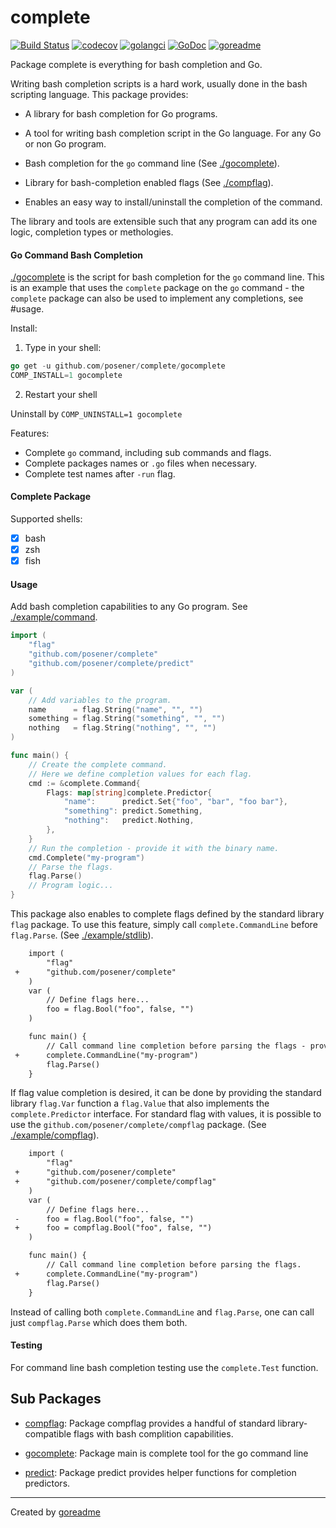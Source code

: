 # complete

[![Build Status](https://travis-ci.org/posener/complete.svg?branch=master)](https://travis-ci.org/posener/complete)
[![codecov](https://codecov.io/gh/posener/complete/branch/master/graph/badge.svg)](https://codecov.io/gh/posener/complete)
[![golangci](https://golangci.com/badges/github.com/posener/complete.svg)](https://golangci.com/r/github.com/posener/complete)
[![GoDoc](https://godoc.org/github.com/posener/complete?status.svg)](http://godoc.org/github.com/posener/complete)
[![goreadme](https://goreadme.herokuapp.com/badge/posener/complete.svg)](https://goreadme.herokuapp.com)

Package complete is everything for bash completion and Go.

Writing bash completion scripts is a hard work, usually done in the bash scripting language.
This package provides:

* A library for bash completion for Go programs.

* A tool for writing bash completion script in the Go language. For any Go or non Go program.

* Bash completion for the `go` command line (See [./gocomplete](./gocomplete)).

* Library for bash-completion enabled flags (See [./compflag](./compflag)).

* Enables an easy way to install/uninstall the completion of the command.

The library and tools are extensible such that any program can add its one logic, completion types
or methologies.

#### Go Command Bash Completion

[./gocomplete](./gocomplete) is the script for bash completion for the `go` command line. This is an example
that uses the `complete` package on the `go` command - the `complete` package can also be used to
implement any completions, see #usage.

Install:

1. Type in your shell:

```go
go get -u github.com/posener/complete/gocomplete
COMP_INSTALL=1 gocomplete
```

2. Restart your shell

Uninstall by `COMP_UNINSTALL=1 gocomplete`

Features:

- Complete `go` command, including sub commands and flags.
- Complete packages names or `.go` files when necessary.
- Complete test names after `-run` flag.

#### Complete Package

Supported shells:

- [x] bash
- [x] zsh
- [x] fish

#### Usage

Add bash completion capabilities to any Go program. See [./example/command](./example/command).

```go
import (
	"flag"
	"github.com/posener/complete"
	"github.com/posener/complete/predict"
)

var (
	// Add variables to the program.
	name      = flag.String("name", "", "")
	something = flag.String("something", "", "")
	nothing   = flag.String("nothing", "", "")
)

func main() {
	// Create the complete command.
	// Here we define completion values for each flag.
	cmd := &complete.Command{
		Flags: map[string]complete.Predictor{
			"name":      predict.Set{"foo", "bar", "foo bar"},
			"something": predict.Something,
			"nothing":   predict.Nothing,
		},
	}
	// Run the completion - provide it with the binary name.
	cmd.Complete("my-program")
	// Parse the flags.
	flag.Parse()
	// Program logic...
}
```

This package also enables to complete flags defined by the standard library `flag` package.
To use this feature, simply call `complete.CommandLine` before `flag.Parse`. (See [./example/stdlib](./example/stdlib)).

```diff
  	import (
		"flag"
 +		"github.com/posener/complete"
	)
	var (
		// Define flags here...
		foo = flag.Bool("foo", false, "")
	)

	func main() {
		// Call command line completion before parsing the flags - provide it with the binary name.
 +		complete.CommandLine("my-program")
		flag.Parse()
	}
```

If flag value completion is desired, it can be done by providing the standard library `flag.Var`
function a `flag.Value` that also implements the `complete.Predictor` interface. For standard
flag with values, it is possible to use the `github.com/posener/complete/compflag` package.
(See [./example/compflag](./example/compflag)).

```diff
  	import (
		"flag"
 +		"github.com/posener/complete"
 +		"github.com/posener/complete/compflag"
	)
	var (
		// Define flags here...
 -		foo = flag.Bool("foo", false, "")
 +		foo = compflag.Bool("foo", false, "")
	)

	func main() {
		// Call command line completion before parsing the flags.
 +		complete.CommandLine("my-program")
		flag.Parse()
	}
```

Instead of calling both `complete.CommandLine` and `flag.Parse`, one can call just `compflag.Parse`
which does them both.

#### Testing

For command line bash completion testing use the `complete.Test` function.

## Sub Packages

* [compflag](./compflag): Package compflag provides a handful of standard library-compatible flags with bash complition capabilities.

* [gocomplete](./gocomplete): Package main is complete tool for the go command line

* [predict](./predict): Package predict provides helper functions for completion predictors.


---

Created by [goreadme](https://github.com/apps/goreadme)
